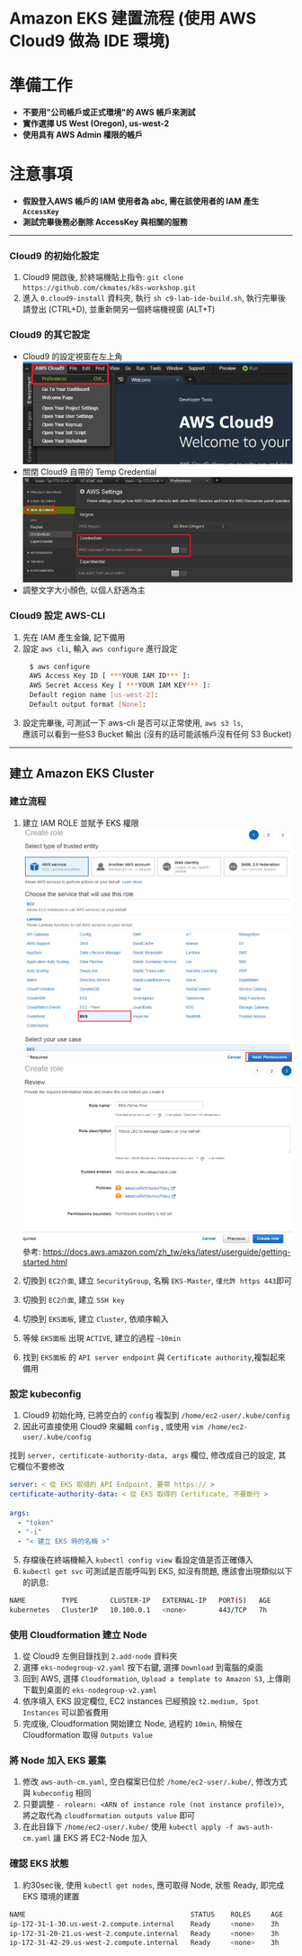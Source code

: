 # Amazon EKS 建置流程 (使用 AWS Cloud9 做為 IDE 環境)

# 準備工作

- **不要用"公司帳戶或正式環境"的 AWS 帳戶來測試**
- **實作選擇 US West (Oregon), us-west-2**
- **使用具有 AWS Admin 權限的帳戶**


# 注意事項

- **假設登入AWS 帳戶的 IAM 使用者為 abc, 需在該使用者的 IAM 產生 `AccessKey`**
- **測試完畢後務必刪除 AccessKey 與相關的服務**


---
### Cloud9 的初始化設定

1.  Cloud9 開啟後, 於終端機貼上指令: `git clone https://github.com/ckmates/k8s-workshop.git`
2.  進入 `0.cloud9-install` 資料夾, 執行 `sh c9-lab-ide-build.sh`, 執行完畢後請登出 (CTRL+D), 並重新開另一個終端機視窗 (ALT+T)


### Cloud9 的其它設定

-  Cloud9 的設定視窗在左上角 ![](img/Deploy-img/cloud9-02.png)
-  關閉 Cloud9 自帶的 Temp Credential ![](img/snap_1.png)  
-  調整文字大小顏色, 以個人舒適為主


### Cloud9 設定 AWS-CLI

1.  先在 IAM 產生金鑰, 記下備用
2.  設定 `aws cli`, 輸入 `aws configure` 進行設定

```bash
     $ aws configure
     AWS Access Key ID [ ***YOUR IAM ID*** ]: 
     AWS Secret Access Key [ ***YOUR IAM KEY*** ]: 
     Default region name [us-west-2]:
     Default output format [None]:
```

3.  設定完畢後, 可測試一下 aws-cli 是否可以正常使用, `aws s3 ls`,  
    應該可以看到一些S3 Bucket 輸出 (沒有的話可能該帳戶沒有任何 S3 Bucket)



---
## 建立 Amazon EKS Cluster

### 建立流程

1.  建立 IAM ROLE 並賦予 EKS 權限  
![](/img/snap_2.png)  
![](/img/snap_3.png)  
參考: <https://docs.aws.amazon.com/zh_tw/eks/latest/userguide/getting-started.html>  

2.  切換到 `EC2介面`, 建立 `SecurityGroup`, 名稱 `EKS-Master`, `僅允許 https 443`即可  
3.  切換到 `EC2介面`, 建立 `SSH key`  
4.  切換到 `EKS面板`, 建立 `Cluster`, 依順序輸入  
5.  等候 `EKS面板` 出現 `ACTIVE`, 建立的過程 `~10min`  
6.  找到 `EKS面板` 的 `API server endpoint` 與 `Certificate authority`,複製起來備用  


### 設定 kubeconfig

1.  Cloud9 初始化時, 已將空白的 `config` 複製到 `/home/ec2-user/.kube/config`
2.  因此可直接使用 Cloud9 來編輯 `config` , 或使用 `vim /home/ec2-user/.kube/config`

找到 `server, certificate-authority-data, args` 欄位, 修改成自己的設定, 其它欄位不要修改

```yaml
server: < 從 EKS 取得的 API Endpoint, 要帶 https:// >
certificate-authority-data: < 從 EKS 取得的 Certificate, 不要斷行 >

args:
  - "token"
  - "-i"
  - "< 建立 EKS 時的名稱 >"
```  

5.  存檔後在終端機輸入 `kubectl config view` 看設定值是否正確傳入  
6.  `kubectl get svc` 可測試是否能呼叫到 EKS, 如沒有問題, 應該會出現類似以下的訊息:

```bash
NAME         TYPE        CLUSTER-IP   EXTERNAL-IP   PORT(S)   AGE
kubernetes   ClusterIP   10.100.0.1   <none>        443/TCP   7h
```

### 使用 Cloudformation 建立 Node

1.  從 Cloud9 左側目錄找到 `2.add-node` 資料夾
2.  選擇 `eks-nodegroup-v2.yaml` 按下右鍵, 選擇 `Download` 到電腦的桌面
3.  回到 AWS, 選擇 `Cloudformation`, `Upload a template to Amazon S3`, 上傳剛下載到桌面的 `eks-nodegroup-v2.yaml`
4.  依序填入 EKS 設定欄位, EC2 instances 已經預設 `t2.medium, Spot Instances` 可以節省費用
5.  完成後, Cloudformation 開始建立 Node, 過程約 `10min`, 稍候在 Cloudformation 取得 `Outputs Value`


### 將 Node 加入 EKS 叢集

1.  修改 `aws-auth-cm.yaml`, 空白檔案已位於 `/home/ec2-user/.kube/`, 修改方式與 `kubeconfig` 相同
2.  只要調整 `- rolearn: <ARN of instance role (not instance profile)>`, 將之取代為 `cloudformation outputs value` 即可
3.  在此目錄下 `/home/ec2-user/.kube/` 使用 `kubectl apply -f aws-auth-cm.yaml` 讓 EKS 將 EC2-Node 加入



### 確認 EKS 狀態

1.  約30sec後, 使用 `kubectl get nodes`, 應可取得 Node, 狀態 Ready, 即完成 EKS 環境的建置

```bash
NAME                                         STATUS    ROLES     AGE       VERSION
ip-172-31-1-30.us-west-2.compute.internal    Ready     <none>    3h        v1.10.3
ip-172-31-20-21.us-west-2.compute.internal   Ready     <none>    3h        v1.10.3
ip-172-31-42-29.us-west-2.compute.internal   Ready     <none>    3h        v1.10.3
```